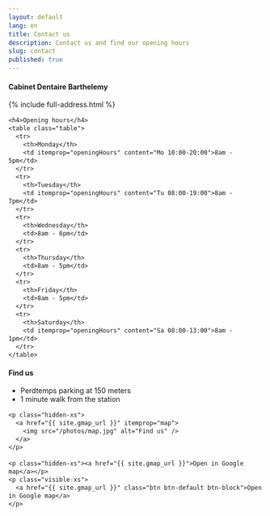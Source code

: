 ```yaml
---
layout: default
lang: en
title: Contact us
description: Contact us and find our opening hours
slug: contact
published: true
---
```



<div class="row">
  <div class="col-md-5">
    <h4 itemprop="name">Cabinet Dentaire Barthelemy</h4>
    {% include full-address.html %}


    <h4>Opening hours</h4>
    <table class="table">
      <tr>
        <th>Monday</th>
        <td itemprop="openingHours" content="Mo 10:00-20:00">8am - 5pm</td>
      </tr>
      <tr>
        <th>Tuesday</th>
        <td itemprop="openingHours" content="Tu 08:00-19:00">8am - 7pm</td>
      </tr>
      <tr>
        <th>Wednesday</th>
        <td>8am - 6pm</td>
      </tr>
      <tr>
        <th>Thursday</th>
        <td>8am - 5pm</td>
      </tr>
      <tr>
        <th>Friday</th>
        <td>8am - 5pm</td>
      </tr>
      <tr>
        <th>Saturday</th>
        <td itemprop="openingHours" content="Sa 08:00-13:00">8am - 1pm</td>
      </tr>
    </table>
  </div>
  <div class="col-md-7">
    <h4>Find us</h4>
    <ul>
      <li>Perdtemps parking at 150 meters</li>
      <li>1 minute walk from the station</li>
    </ul>

    <p class="hidden-xs">
      <a href="{{ site.gmap_url }}" itemprop="map">
        <img src="/photos/map.jpg" alt="Find us" />
      </a>
    </p>

    <p class="hidden-xs"><a href="{{ site.gmap_url }}">Open in Google map</a></p>
    <p class="visible-xs">
      <a href="{{ site.gmap_url }}" class="btn btn-default btn-block">Open in Google map</a>
    </p>
  </div>
</div>
